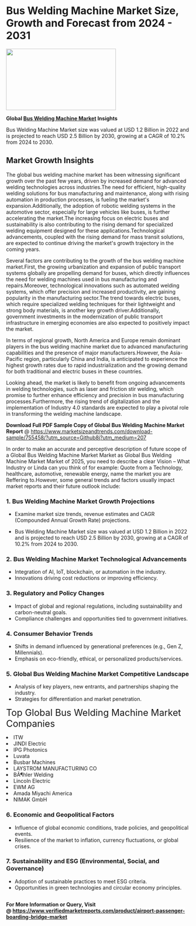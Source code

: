 <H1>Bus Welding Machine Market Size, Growth and Forecast from 2024 - 2031</H1><img class="aligncenter size-medium wp-image-584254" src="https://thirdeyenews.in/wp-content/uploads/2024/09/Global-Market-Research-300x168.jpeg" alt="" width="300" height="168" /><p><strong>Global&nbsp;<a href="https://www.marketsizeandtrends.com/download-sample/755458/?utm_source=Github8j?utm_medium=207">Bus Welding Machine Market</a> Insights</strong></p><p>Bus Welding Machine Market size was valued at USD 1.2 Billion in 2022 and is projected to reach USD 2.5 Billion by 2030, growing at a CAGR of 10.2% from 2024 to 2030.</p><p><h2>Market Growth Insights</h2> <p>The global bus welding machine market has been witnessing significant growth over the past few years, driven by increased demand for advanced welding technologies across industries.The need for efficient, high-quality welding solutions for bus manufacturing and maintenance, along with rising automation in production processes, is fueling the market's expansion.Additionally, the adoption of robotic welding systems in the automotive sector, especially for large vehicles like buses, is further accelerating the market.The increasing focus on electric buses and sustainability is also contributing to the rising demand for specialized welding equipment designed for these applications.Technological advancements, coupled with the rising demand for mass transit solutions, are expected to continue driving the market's growth trajectory in the coming years.</p> <p>Several factors are contributing to the growth of the bus welding machine market.First, the growing urbanization and expansion of public transport systems globally are propelling demand for buses, which directly influences the need for welding machines used in bus manufacturing and repairs.Moreover, technological innovations such as automated welding systems, which offer precision and increased productivity, are gaining popularity in the manufacturing sector.The trend towards electric buses, which require specialized welding techniques for their lightweight and strong body materials, is another key growth driver.Additionally, government investments in the modernization of public transport infrastructure in emerging economies are also expected to positively impact the market.</p> <p>In terms of regional growth, North America and Europe remain dominant players in the bus welding machine market due to advanced manufacturing capabilities and the presence of major manufacturers.However, the Asia-Pacific region, particularly China and India, is anticipated to experience the highest growth rates due to rapid industrialization and the growing demand for both traditional and electric buses in these countries.</p> <p>Looking ahead, the market is likely to benefit from ongoing advancements in welding technologies, such as laser and friction stir welding, which promise to further enhance efficiency and precision in bus manufacturing processes.Furthermore, the rising trend of digitalization and the implementation of Industry 4.0 standards are expected to play a pivotal role in transforming the welding machine landscape.</p> <p><span class=""><strong>Download Full PDF Sample Copy of Global Bus Welding Machine Market Report</strong> @ <a href="https://www.marketsizeandtrends.com/download-sample/755458/?utm_source=Github8j?utm_medium=207" target="_blank">https://www.marketsizeandtrends.com/download-sample/755458/?utm_source=Github8j?utm_medium=207</a></span></p><p>In order to make an accurate and perceptive description of future scope of a Global&nbsp;Bus Welding Machine Market Market as Global&nbsp;Bus Welding Machine Market Market of 2025, you need to describe a clear Vision &ndash; What Industry or Linda can you think of for example: Quote from a Technology, healthcare, automotive, renewable energy, name the market you are Reffering to.However, some general trends and factors usually impact market reports and their future outlook include:</p><h3>1.&nbsp;<strong>Bus Welding Machine Market Growth Projections</strong></h3><ul><li>Examine market size trends, revenue estimates and CAGR (Compounded Annual Growth Rate) projections.</li><li><p>Bus Welding Machine Market size was valued at USD 1.2 Billion in 2022 and is projected to reach USD 2.5 Billion by 2030, growing at a CAGR of 10.2% from 2024 to 2030.</p></li></ul><h3>2.&nbsp;<strong>Bus Welding Machine Market Technological Advancements</strong></h3><ul><li>Integration of AI, IoT, blockchain, or automation in the industry.</li><li>Innovations driving cost reductions or improving efficiency.</li></ul><h3>3.&nbsp;<strong>Regulatory and Policy Changes</strong></h3><ul><li>Impact of global and regional regulations, including sustainability and carbon-neutral goals.</li><li>Compliance challenges and opportunities tied to government initiatives.</li></ul><h3>4.&nbsp;<strong>Consumer Behavior Trends</strong></h3><ul><li>Shifts in demand influenced by generational preferences (e.g., Gen Z, Millennials).</li><li>Emphasis on eco-friendly, ethical, or personalized products/services.</li></ul><h3>5.&nbsp;<strong>Global Bus Welding Machine Market Competitive Landscape</strong></h3><ul><li>Analysis of key players, new entrants, and partnerships shaping the industry.</li><li>Strategies for differentiation and market penetration.</li></ul><p data-pm-slice="1 1 []"><span style="color: inherit; font-family: inherit; font-size: 25px;">Top Global Bus Welding Machine Market Companies</span></p><div class="" data-test-id=""><p><li>ITW</li><li> JINDI Electric</li><li> IPG Photonics</li><li> Luvata</li><li> Busbar Machines</li><li> LAYSTROM MANUFACTURING CO</li><li> BÃ¶hler Welding</li><li> Lincoln Electric</li><li> EWM AG</li><li> Amada Miyachi America</li><li> NIMAK GmbH</li></p></div><h3>6.&nbsp;<strong>Economic and Geopolitical Factors</strong></h3><ul><li>Influence of global economic conditions, trade policies, and geopolitical events.</li><li>Resilience of the market to inflation, currency fluctuations, or global crises.</li></ul><h3>7.&nbsp;<strong>Sustainability and ESG (Environmental, Social, and Governance)</strong></h3><ul><li>Adoption of sustainable practices to meet ESG criteria.</li><li>Opportunities in green technologies and circular economy principles.</li></ul><h2><strong style="font-size: 14px;">For More Information or Query, Visit @&nbsp;</strong><a style="background-color: #ffffff; font-size: 14px;" href="https://www.marketsizeandtrends.com/report/bus-welding-machine-market/" target="_blank">https://www.verifiedmarketreports.com/product/airport-passenger-boarding-bridge-market</a></h2>